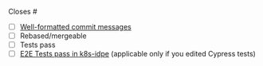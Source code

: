 Closes #

<!-- Describe your proposed changes here. -->

- [ ] [Well-formatted commit messages](https://www.conventionalcommits.org/en/v1.0.0-beta.3/)
- [ ] Rebased/mergeable
- [ ] Tests pass
- [ ] [E2E Tests pass in k8s-idpe](https://docs.influxdata.io/development/guides/local-development/#three-ways-to-run-the-ui-e2e-tests-against-the-kind-cluster) (applicable only if you edited Cypress tests)
